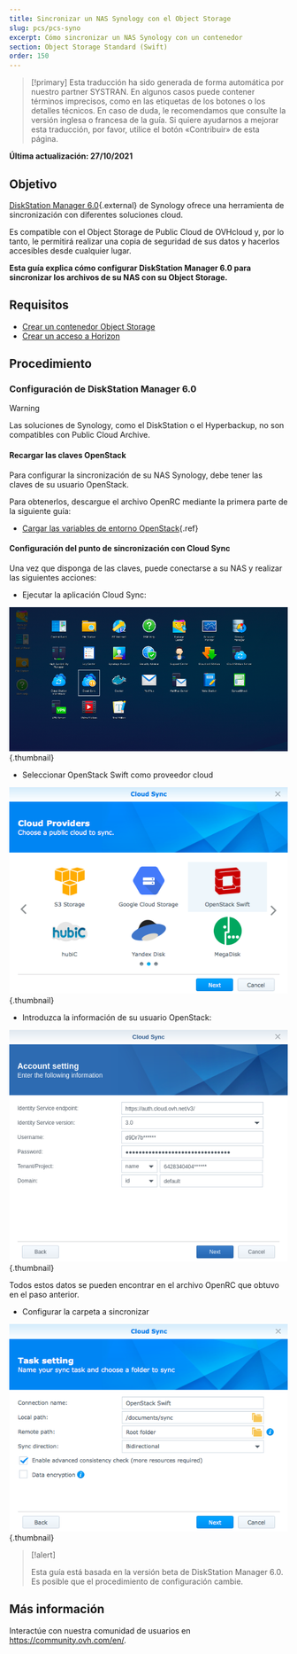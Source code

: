 ```yaml
---
title: Sincronizar un NAS Synology con el Object Storage
slug: pcs/pcs-syno
excerpt: Cómo sincronizar un NAS Synology con un contenedor
section: Object Storage Standard (Swift)
order: 150
---
```


> [!primary]
> Esta traducción ha sido generada de forma automática por nuestro partner SYSTRAN. En algunos casos puede contener términos imprecisos, como en las etiquetas de los botones o los detalles técnicos. En caso de duda, le recomendamos que consulte la versión inglesa o francesa de la guía. Si quiere ayudarnos a mejorar esta traducción, por favor, utilice el botón «Contribuir» de esta página.
>

**Última actualización: 27/10/2021**

## Objetivo

[DiskStation Manager 6.0](https://www.synology.com/en-global/dsm/6.0beta){.external} de Synology ofrece una herramienta de sincronización con diferentes soluciones cloud.

Es compatible con el Object Storage de Public Cloud de OVHcloud y, por lo tanto, le permitirá realizar una copia de seguridad de sus datos y hacerlos accesibles desde cualquier lugar.

**Esta guía explica cómo configurar DiskStation Manager 6.0 para sincronizar los archivos de su NAS con su Object Storage.**

## Requisitos

- [Crear un contenedor Object Storage](https://docs.ovh.com/us/es/storage/pcs/creacion-de-contenedor/)
- [Crear un acceso a Horizon](../../../public-cloud/crear-y-eliminar-un-usuario-de-openstack/#requisitos)

## Procedimiento

### Configuración de DiskStation Manager 6.0

> [!warning]
>
> Las soluciones de Synology, como el DiskStation o el Hyperbackup, no son compatibles con Public Cloud Archive.
>

#### Recargar las claves OpenStack

Para configurar la sincronización de su NAS Synology, debe tener las claves de su usuario OpenStack.

Para obtenerlos, descargue el archivo OpenRC mediante la primera parte de la siguiente guía:

- [Cargar las variables de entorno OpenStack](../../../public-cloud/cargar-las-variables-de-entorno-openstack/#paso-1-obtener-las-variables){.ref}

#### Configuración del punto de sincronización con Cloud Sync

Una vez que disponga de las claves, puede conectarse a su NAS y realizar las siguientes acciones:

- Ejecutar la aplicación Cloud Sync:

![public-cloud](images/3791.png){.thumbnail}

- Seleccionar OpenStack Swift como proveedor cloud

![public-cloud](images/3788.png){.thumbnail}

- Introduzca la información de su usuario OpenStack:

![public-cloud](images/3792.png){.thumbnail}

Todos estos datos se pueden encontrar en el archivo OpenRC que obtuvo en el paso anterior.

- Configurar la carpeta a sincronizar

![public-cloud](images/3790.png){.thumbnail}

> [!alert]
>
> Esta guía está basada en la versión beta de DiskStation Manager 6.0. Es posible que el procedimiento de configuración cambie.
>

## Más información

Interactúe con nuestra comunidad de usuarios en <https://community.ovh.com/en/>.